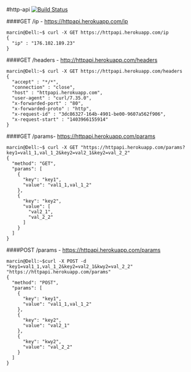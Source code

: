 #http-api [![Build Status](https://travis-ci.org/mjasion/filmweb-rss.svg?branch=master)](https://travis-ci.org/mjasion/filmweb-rss)

####GET /ip - https://httpapi.herokuapp.com/ip
``` 
marcin@Dell:~$ curl -X GET https://httpapi.herokuapp.com/ip
{
  "ip" : "176.102.189.23"
}
```

####GET /headers - http://httpapi.herokuapp.com/headers
```
marcin@Dell:~$ curl -X GET https://httpapi.herokuapp.com/headers
{
  "accept" : "*/*",
  "connection" : "close",
  "host" : "httpapi.herokuapp.com",
  "user-agent" : "curl/7.35.0",
  "x-forwarded-port" : "80",
  "x-forwarded-proto" : "http",
  "x-request-id" : "3dc86327-164b-4901-be00-9607a562f906",
  "x-request-start" : "1403966155914"
}
```

####GET /params- https://httpapi.herokuapp.com/params
```
marcin@Dell:~$ curl -X GET "https://httpapi.herokuapp.com/params?key1=val1_1,val_1_2&key2=val2_1&key2=val_2_2"
{
  "method": "GET",
  "params": [
    {
      "key": "key1",
      "value": "val1_1,val_1_2"
    },
    {
      "key": "key2",
      "value": [
        "val2_1",
        "val_2_2"
      ]
    }
  ]
}
```

####POST /params - https://httpapi.herokuapp.com/params
```
marcin@Dell:~$curl -X POST -d "key1=val1_1,val_1_2&key2=val2_1&kwy2=val_2_2" "https://httpapi.herokuapp.com/params"
{
  "method": "POST",
  "params": [
    {
      "key": "key1",
      "value": "val1_1,val_1_2"
    },
    {
      "key": "key2",
      "value": "val2_1"
    },
    {
      "key": "kwy2",
      "value": "val_2_2"
    }
  ]
}
```
